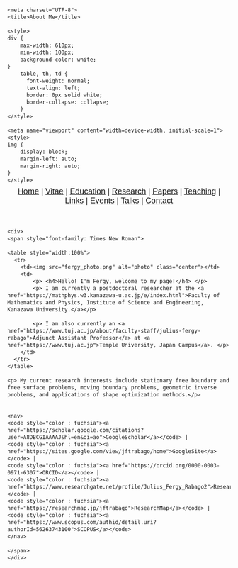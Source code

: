 <!-- Basic HTML Structure -->
<html>
<head>
	<style type=text/css>   
	body   
	{  
	height: 125vh;  
	margin-top: 0px;  
	padding: 30px;  
	background-size: cover;  
	font-family: sans-serif;  
	}  
	header {  
	background-color: none;  
	position: none;  
	left: 0;  
	right: 0;  
	top: 5px;  
	height: 30px;  
	display: flex;  
	align-items: center;  
	box-shadow: 0 0 25px 0 none;  
	}  
	header * {  
	display: inline;  
	}  
	header li {  
	margin: 20px;  
	}  
	header li a {  
	color: blue;  
	text-decoration: none;  
	}  
	</style>   
	
	<meta charset="UTF-8">
	<title>About Me</title>
	
	<style>
	div {
	    max-width: 610px;
	    min-width: 100px;
	    background-color: white;
	}
		table, th, td {
		  font-weight: normal;	
		  text-align: left;	
		  border: 0px solid white;
		  border-collapse: collapse;
		}
	</style>
	
	<meta name="viewport" content="width=device-width, initial-scale=1">
	<style>
	img {
	    display: block;
	    margin-left: auto;
	    margin-right: auto;
	}
	</style>
</head>

<body>
	<header>	
	<font size="+1">	
	<nav>
	<a href="jftrabago.github.io">Home</a> |
	<a href="https://drive.google.com/file/d/1eNqmiGWfEfByg0YGnT4EsfNjb3jcCzP_/view?usp=share_link">Vitae</a> |
	<a href="education.html">Education</a> |
	<a href="research.html">Research</a> |	
	<a href="recentpapers.html">Papers</a> |
	<a href="teaching.html">Teaching</a> |
	<a href="links.html">Links</a> |
	<a href="events.html">Events</a> |
	<a href="talks.html">Talks</a> |
	<a href="contact.html">Contact</a>
	</nav>
	</font>		
	</header>

 
	<div>
	<span style="font-family: Times New Roman">
	
	<table style="width:100%">
	  <tr>
	    <td><img src="fergy_photo.png" alt="photo" class="center"></td>
	    <td>	
			<p> <h4>Hello! I'm Fergy, welcome to my page!</h4> </p>
			<p> I am currently a postdoctoral researcher at the <a href="https://mathphys.w3.kanazawa-u.ac.jp/e/index.html">Faculty of Mathematics and Physics, Institute of Science and Engineering, Kanazawa University.</a></p>
			
			<p> I am also currently an <a href="https://www.tuj.ac.jp/about/faculty-staff/julius-fergy-rabago">Adjunct Assistant Professor</a> at <a href="https://www.tuj.ac.jp">Temple University, Japan Campus</a>. </p>
		</td>  
	  </tr>
	</table>
	
	<p> My current research interests include stationary free boundary and free surface problems, moving boundary problems, geometric inverse problems, and applications of shape optimization methods.</p> 
	
	
	<nav>
	<code style="color : fuchsia"><a href="https://scholar.google.com/citations?user=A8DBCGIAAAAJ&hl=en&oi=ao">GoogleScholar</a></code> |
	<code style="color : fuchsia"><a href="https://sites.google.com/view/jftrabago/home">GoogleSite</a></code> |
	<code style="color : fuchsia"><a href="https://orcid.org/0000-0003-0971-6307">ORCID</a></code> |
	<code style="color : fuchsia"><a href="https://www.researchgate.net/profile/Julius_Fergy_Rabago2">ResearchGate</a></code> |
	<code style="color : fuchsia"><a href="https://researchmap.jp/jftrabago">ResearchMap</a></code> |	
	<code style="color : fuchsia"><a href="https://www.scopus.com/authid/detail.uri?authorId=56263743100">SCOPUS</a></code>
	</nav>
	
	</span>
	</div>
</body>

</html>
